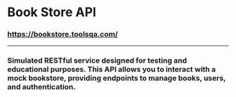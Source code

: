 # Book Store API
### https://bookstore.toolsqa.com/ ###
***
### Simulated RESTful service designed for testing and educational purposes. This API allows you to interact with a mock bookstore, providing endpoints to manage books, users, and authentication.



